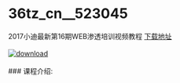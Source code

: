# 36tz_cn__523045
2017小迪最新第16期WEB渗透培训视频教程
[下载地址](http://www.36tz.cn/article/523045 "下载地址")
<br/></br>[![download](http://36tz.cn/muke_img/2018_07_1-21-300x211.png "下载地址")](http://www.36tz.cn/article/523045 "下载地址")
<br/></br>### 课程介绍:


